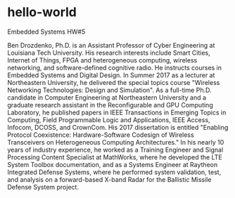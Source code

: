 # hello-world
Embedded Systems HW#5

Ben Drozdenko, Ph.D. is an Assistant Professor of Cyber Engineering at  Louisiana Tech University. His research interests include Smart Cities, Internet of Things, FPGA and heterogeneous computing, wireless  networking, and software-defined cognitive radio.  He instructs courses in Embedded Systems and Digital Design. In Summer 2017 as a lecturer at Northeastern University, he delivered the special topics course "Wireless Networking Technologies: Design and Simulation". As a  full-time Ph.D. candidate in Computer Engineering at Northeastern University and a graduate research assistant in the Reconfigurable and  GPU Computing Laboratory, he published papers in IEEE Transactions in Emerging Topics in Computing, Field Programmable Logic and Applications, IEEE Access, Infocom, DCOSS, and CrownCom. His 2017 dissertation is entitled "Enabling Protocol Coexistence: Hardware-Software Codesign of Wireless Transceivers on Heterogeneous Computing Architectures." In his nearly 10 years of industry experience, he worked as a Training Engineer and Signal Processing Content Specialist at MathWorks, where he developed the LTE System Toolbox documentation, and as a Systems Engineer at Raytheon Integrated Defense Systems, where he performed system validation, test, and analysis on a forward-based X-band Radar for the Ballistic Missile Defense System project.
